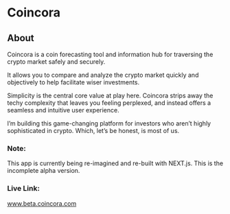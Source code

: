 # Coincora

## About

Coincora is a coin forecasting tool and information hub for traversing the crypto market safely and securely.

It allows you to compare and analyze the crypto market quickly and objectively to help facilitate wiser investments.

Simplicity is the central core value at play here. Coincora strips away the techy complexity that leaves you feeling perplexed, and instead offers a seamless and intuitive user experience.

I’m building this game-changing platform for investors who aren’t highly sophisticated in crypto. Which, let’s be honest, is most of us.

### Note:

This app is currently being re-imagined and re-built with NEXT.js. This is the incomplete alpha version.

### Live Link:

www.beta.coincora.com
